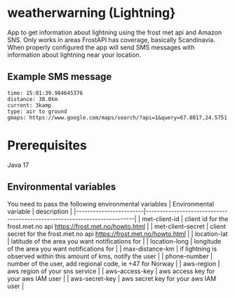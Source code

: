 # weatherwarning (Lightning}
App to get information about lightning using the frost met api and Amazon SNS. Only works in areas FrostAPI has coverage, basically Scandinavia.
When properly configured the app will send SMS messages with information about lightning near your location.
## Example SMS message
```
time: 15:01:39.984645376
distance: 38.0km
current: 3kamp
type: air to ground
gmaps: https://www.google.com/maps/search/?api=1&query=67.8017,24.5751
```
# Prerequisites
Java 17

## Environmental variables
You need to pass the following environmental variables
| Environmental variable | description                                                              |
|------------------------|--------------------------------------------------------------------------|
| met-client-id          | client id for the frost.met.no api https://frost.met.no/howto.html       |
| met-client-secret      | client secret for the frost.met.no api https://frost.met.no/howto.html   |
| location-lat           | latitude of the area you want notifications for                          |
| location-long          | longitude of the area you want notifications for                         |
| max-distance-km        | if lightning is observed within this amount of kms, notify the user      |
| phone-number           | number of the user, add regional code, ie +47 for Norway                 |
| aws-region             | aws region of your sns service                                           |
| aws-access-key         | aws access key for your aws IAM user                                     |
| aws-secret-key         | aws secret key for your aws IAM user                                     |
